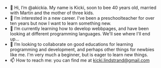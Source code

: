 - 👋 Hi, I’m @akickia. My name is Kicki, soon to bee 40 years old, married with Martin and the mother of three kids. 
- 👀 I’m interested in a new career. I've been a preschoolteacher for over ten years but now I want to learn something new. 
- 🌱 I’m currently learning how to develop webbpages, and have been looking at different programming languages. We'll see where I'll end up... 
- 💞️ I’m looking to collaborate on good educations for learning programming and development, and perhaps other things for newbies like me. I'm very much a beginner, but is eager to learn new things. 
- 📫 How to reach me: you can find me at kicki.lindstrand@gmail.com

<!---
akickia/akickia is a ✨ special ✨ repository because its `README.md` (this file) appears on your GitHub profile.
You can click the Preview link to take a look at your changes.
--->
